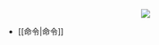 <div align="center">
<a href="./">
<img src= "http://img.my.csdn.net/uploads/201503/26/1427372828_9165.png"/>
</a>
</div>

- [[命令|命令]]